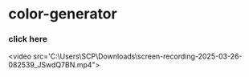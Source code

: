 # color-generator
<h3><a>click here</a></h3>

<video src='C:\Users\SCP\Downloads\screen-recording-2025-03-26-082539_JSwdQ7BN.mp4">

